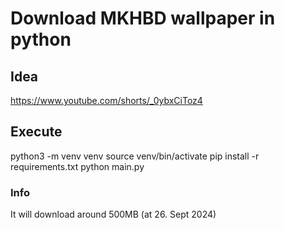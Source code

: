 # Download MKHBD wallpaper in python

## Idea
https://www.youtube.com/shorts/_0ybxCiToz4

## Execute
python3 -m venv venv
source venv/bin/activate
pip install -r requirements.txt
python main.py

### Info
It will download around 500MB (at 26. Sept 2024)
